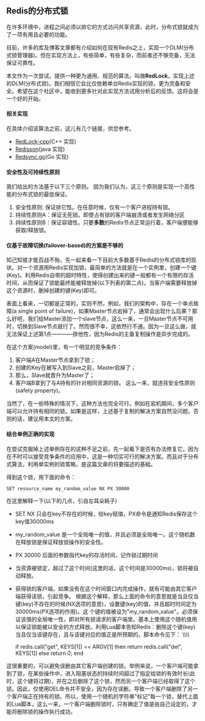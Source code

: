 ## Redis的分布式锁
在许多环境中，进程之间必须以排它的方式访问共享资源，此时，分布式锁就成为了一项有用且必要的功能。

目前，许多的库及博客文章都有介绍如何在现有Redis之上，实现一个DLM(分布式锁管理器)。但在实现方法上，有些简单，有些复杂，而前者还不够完备，无法保证可靠性。

本文作为一次尝试，提供一种更为通用、规范的算法，叫做**RedLock**，实现上述的DLM(分布式锁)。我们相信它会比仅依赖单台Redis实现的锁，更为完备和安全。希望在这个社区中，能收到更多针对此实现方法试用分析后的反馈。这将会是一个好的开始。

#### 相关实现
在具体介绍该算法之前，这儿有几个链接，供您参考。
  * [RedLock-cpp](https://github.com/jacket-code/redlock-cpp)(C++ 实现)
  * [Redisson](https://github.com/mrniko/redisson)(java 实现)
  * [Redsync.go](https://github.com/hjr265/redsync.go)(Go 实现)

#### 安全性及可持续性原则
我们给出的方法基于以下三个原则。
因为我们认为，这三个原则是实现一个高性能的分布式锁的最低保证。
1. 安全性原则: 保证排它性。在任意时候，仅有一个客户进程持有锁。
2. 持续性原则A：保证无死锁。即使占有锁的客户端崩溃或者发生网络分区
3. 持续性原则B：保证容错性。只要**多数**的Redis节点正常运行着，客户端便能够获取/释放锁。

#### 仅基于故障切换(failover-based)的方案是不够的
知己知彼才能百战不殆，先一起来看一下目前大多数基于Redis的分布式锁库的现状。对一个资源用Redis实现加锁，最简单的方法就是在一个实例里，创建一个键(Key)。利用Redis自带的超时特性，使得创建出来的键一般都有一个有限的存活时间，从而保证了锁能最终能被释放掉(以下列表的第二点)。当客户端需要释放掉这个资源时，删掉创建的键(Key)即可。

表面上看来，一切都是正常的，实则不然，例如，我们的架构中，存在一个单点故障(a single point of failure)，如果Master节点宕掉了，通常会出现什么后果？那么好吧，我们给Master添加一个slave节点，这么一来，一旦Master节点不可用时，切换到Slave节点就行了。然而很不幸，这依然行不通。因为一旦这么做，就无法保证上述第1点————排他性，因为Redis的主备复制操作是异步完成的。

在这个方案(model)里，有一个明显的竞争条件：
1. 客户端A在Master节点拿到了锁；
2. 创建的Key在被写入到Slave之前，Master宕掉了；
3. 那么，Slave就晋升为Master了；
4. 客户端B拿到了与A持有的针对相同资源的锁。
这么一来，就违背安全性原则(safety property)。

当然了，在一些特殊的情况下，这种方法也完全可行。例如在宕机期间，多个客户端可以允许持有相同的锁。如果是这样，上述基于复制的解决方案自然没问题。否则的话，建议用本文的方案。

#### 结合单例正确的实现
在尝试克服掉上述单例存在的这种不足之前，先一起看下是否有办法修复它。因为在不时可以接受竞争条件的应用中，这是一种切实可行的解决方案。而且对于分布式算法，利用单实例的锁策略，是这篇文章的将要描述的基础。

得到这个锁，用下面的命令：

    SET resource_name my_random_value NX PX 30000    
在这里解释一下(以下的几点，引自左耳朵耗子)
  * SET NX 只会在key不存在的时候，给key赋值，PX命令是通知Redis保存这个key值30000ms
  * my_random_value 是一个全局唯一的值，并且必须是全局唯一。这个随机数在释放锁是保证释放锁操作的安全性。
  * PX 30000 后面的参数指代key的存活时间，记作锁过期时间
  * 当资源被锁定，超过了这个时间(这里的话，这个时间是30000ms)，锁将被自动释放。
  * 获得锁的客户端，如果没有在这个时间窗口内完成操作，就有可能由其它客户端获得该锁，引起竞争。
根据这个解释，那么上面的命令的意思就是当且仅当键(key)不存在的时候(NX选项的意思)，设置键(key)的值，并且超时时间定为30000ms(PX选项的作用)。这 个键的值被设为"my\_random\_value"。必须保证该值的全局唯一性，即对所有锁请求的客户端里。基本上使用这个随机值用以保证锁能被以安全的方式释放。利用Lua脚本告知Redis：删除这个键(key)当且仅当该键存在，且与该键对应的值正是所预期的。脚本命令见下：
\\\\\\\

       if redis.call("get", KEYS[1]) == ARGV[1] then
           return redis.call("del", KEYS[1])
       else
           return 0;
       end
    
这很重要的，可以避免误删由其它客户端创建的锁。举例来说，一个客户端可能拿到了锁，在某些操作中，进入阻塞状态的持续时间超过了指定给锁的有效时长(此时，这个键将过期)，并在之后删除了这个锁，然而另一个客户端已经取得了这个锁。因此，仅使用DEL命令并不安全，因为存在误删，导致一个客户端删除了另一个客户端正在持有的锁。所以，使用一个随机的字符串"标记"每一个锁，替代上面的Lua脚本，这么一来，一个客户端删除锁时，只有确定了值是由自己设定的，才能将删除锁的操作执行成功。









